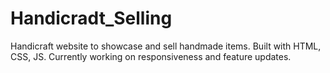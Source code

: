 # Handicradt_Selling

Handicraft website to showcase and sell handmade items. Built with HTML, CSS, JS. Currently working on responsiveness and feature updates.
